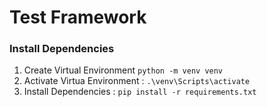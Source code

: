 # Test Framework

### Install Dependencies

1. Create Virtual Environment `python -m venv venv`
2. Activate Virtua Environment : `.\venv\Scripts\activate`
3. Install Dependencies : `pip install -r requirements.txt`
